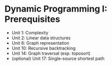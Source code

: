 # Dynamic Programming I: Prerequisites
- Unit 1: Complexity
- Unit 2: Linear data structures
- Unit 6: Graph representation
- Unit 10: Recursive backtracking
- Unit 14: Graph traversal (esp. toposort)
- (optional) Unit 17: Single-source shortest path

